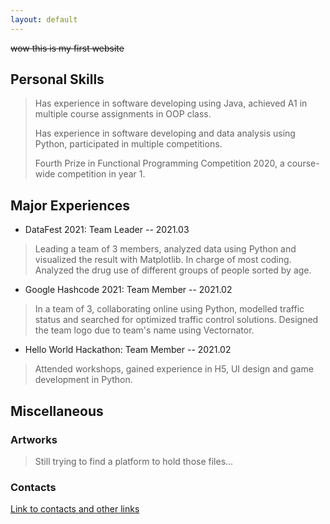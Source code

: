 ```yaml
---
layout: default
---
```


~~wow this is my first website~~

## Personal Skills

>Has experience in software developing using Java, achieved A1 in multiple course assignments in OOP class. 
>
>Has experience in software developing and data analysis using Python, participated in multiple competitions. 
>
>Fourth Prize in Functional Programming Competition 2020, a course-wide competition in year 1. 

## Major Experiences

*   DataFest 2021: Team Leader               -- 2021.03
>Leading a team of 3 members, analyzed data using Python and visualized the result with Matplotlib. In charge of most coding. Analyzed the drug use of different groups of people sorted by age.

*   Google Hashcode 2021: Team Member        -- 2021.02
>In a team of 3, collaborating online using Python, modelled traffic status and searched for optimized traffic control solutions. Designed the team logo due to team's name using Vectornator.

*   Hello World Hackathon: Team Member       -- 2021.02
>Attended workshops, gained experience in H5, UI design and game development in Python.

## Miscellaneous

### Artworks

>Still trying to find a platform to hold those files...

### Contacts

[Link to contacts and other links](./page-of-links.md)
